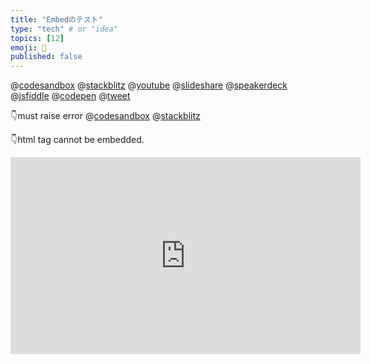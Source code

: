 ```yaml
---
title: "Embedのテスト"
type: "tech" # or "idea"
topics: [12]
emoji: 🐲
published: false
---
```



@[codesandbox](https://codesandbox.io/embed/guess-movie-erpn1?fontsize=14&hidenavigation=1&theme=dark)
@[stackblitz](https://stackblitz.com/edit/embed?embed=1&file=app/app.component.ts)
@[youtube](ApXoWvfEYVU)
@[slideshare](EP6Yf9I2idPXCb)
@[speakerdeck](f8653c8c6ffc4f54bb4683daa8c1a284)
@[jsfiddle](https://jsfiddle.net/9wkngdue/embedded)
@[codepen](https://codepen.io/noeldelgado/pen/BaogqYy?default-tab=result)
@[tweet](https://twitter.com/Megu_Negicco/status/1267475348993671168)


👇must raise error
@[codesandbox](https://codesandbox.io/embed/a"a)
@[stackblitz](https://stackblitz.com/edit/embed?embed=a"a)

👇html tag cannot be embedded.

<iframe width="560" height="315" src="https://www.youtube.com/embed/ToLJE4YEQRI" frameborder="0" allow="accelerometer; autoplay; encrypted-media; gyroscope; picture-in-picture" allowfullscreen></iframe>
